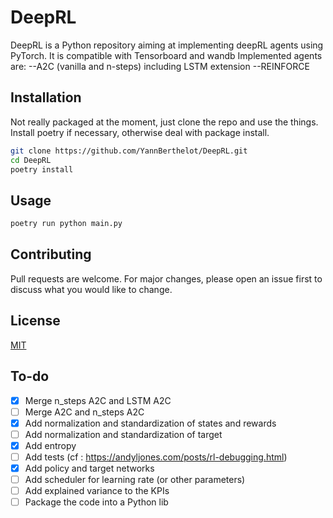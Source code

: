 # DeepRL

DeepRL is a Python repository aiming at implementing deepRL agents using PyTorch. It is compatible with Tensorboard and wandb
Implemented agents are:
--A2C (vanilla and n-steps) including LSTM extension
--REINFORCE

## Installation

Not really packaged at the moment, just clone the repo and use the things. Install poetry if necessary, otherwise deal with package install.

```bash
git clone https://github.com/YannBerthelot/DeepRL.git
cd DeepRL
poetry install
```

## Usage

```bash
poetry run python main.py
```

## Contributing

Pull requests are welcome. For major changes, please open an issue first to discuss what you would like to change.

## License

[MIT](https://choosealicense.com/licenses/mit/)

## To-do

- [x] Merge n_steps A2C and LSTM A2C
- [ ] Merge A2C and n_steps A2C
- [x] Add normalization and standardization of states and rewards
- [ ] Add normalization and standardization of target
- [x] Add entropy
- [ ] Add tests (cf : https://andyljones.com/posts/rl-debugging.html)
- [x] Add policy and target networks
- [ ] Add scheduler for learning rate (or other parameters)
- [ ] Add explained variance to the KPIs
- [ ] Package the code into a Python lib
